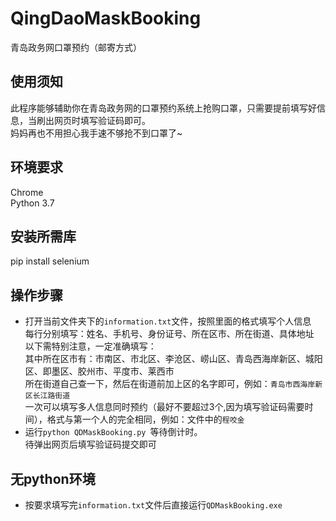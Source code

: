 # QingDaoMaskBooking
青岛政务网口罩预约（邮寄方式）	

## 使用须知
此程序能够辅助你在青岛政务网的口罩预约系统上抢购口罩，只需要提前填写好信息，当刷出网页时填写验证码即可。<br>
妈妈再也不用担心我手速不够抢不到口罩了~

## 环境要求
 Chrome <br>
 Python 3.7

## 安装所需库
 pip install selenium

## 操作步骤 
* 打开当前文件夹下的`information.txt`文件，按照里面的格式填写个人信息 <br>
每行分别填写：姓名、手机号、身份证号、所在区市、所在街道、具体地址 <br>
以下需特别注意，一定准确填写：<br>
其中所在区市有：市南区、市北区、李沧区、崂山区、青岛西海岸新区、城阳区、即墨区、胶州市、平度市、莱西市<br>
所在街道自己查一下，然后在街道前加上区的名字即可，例如：`青岛市西海岸新区长江路街道`<br>
一次可以填写多人信息同时预约（最好不要超过3个,因为填写验证码需要时间），格式与第一个人的完全相同，例如：文件中的`程咬金`<br>
* 运行`python QDMaskBooking.py `等待倒计时。<br>
待弹出网页后填写验证码提交即可<br>

## 无python环境
* 按要求填写完`information.txt`文件后直接运行`QDMaskBooking.exe`
